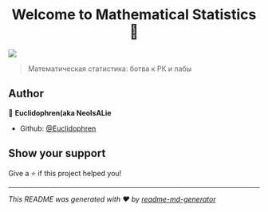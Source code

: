 <h1 align="center">Welcome to Mathematical Statistics 👋</h1>
<p>
  <img src="https://img.shields.io/badge/version-1.0-blue.svg?cacheSeconds=2592000" />
</p>

> Математическая статистика: ботва к РК и лабы

## Author

👤 **Euclidophren(aka NeoIsALie**

* Github: [@Euclidophren](https://github.com/Euclidophren)

## Show your support

Give a ⭐️ if this project helped you!

***
_This README was generated with ❤️ by [readme-md-generator](https://github.com/kefranabg/readme-md-generator)_
